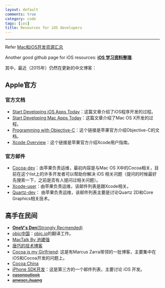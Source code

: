 ```yaml
---
layout: default
comments: true
category: code
tags: [ios]
title: Resources for iOS developers
---
```

---

Refer [Mac和iOS开发资源汇总](http://blog.csdn.net/cui7230102/article/details/14164221)

Another good github page for iOS resources: [**iOS 学习资料整理**](https://github.com/Aufree/trip-to-iOS).

其中，最近（2015年）仍然在更新的中文博客：

## Apple官方

### 官方文档

* [Start Developing iOS Apps Today](https://developer.apple.com/library/ios/referencelibrary/GettingStarted/RoadMapiOS/FirstTutorial.html)：这篇文章介绍了iOS程序开发的过程。
* [Start Developing Mac Apps Today](https://developer.apple.com/library/mac/referencelibrary/GettingStarted/RoadMapOSX/chapters/01_Introduction.html)：这篇文章介绍了Mac OS X开发的过程。
* [Programming with Objective-C](https://developer.apple.com/library/mac/documentation/Cocoa/Conceptual/ProgrammingWithObjectiveC/ProgrammingWithObjectiveC.pdf)：这个链接是苹果官方介绍Objective-C的文档。
* [Xcode Overview](https://developer.apple.com/library/prerelease/mac/documentation/ToolsLanguages/Conceptual/Xcode_Overview/)：这个链接是苹果官方介绍Xcode用户指南。

### 官方邮件

* [Cocoa-dev](https://lists.apple.com/mailman/listinfo/cocoa-dev)：由苹果负责运维，最初内容是与Mac OS X中的Cocoa相关，目前在这个list上的许多开发者可以帮助你解决 iOS 相关问题（提问的时候最好先搜索一下，之前是否有人提问过相关问题）。
* [Xcode-user](https://lists.apple.com/mailman/listinfo/xcode-users)：由苹果负责运维，该邮件列表是跟Xcode相关。
* [Quartz-dev](https://lists.apple.com/mailman/listinfo/quartz-dev)： 由苹果负责运维，该邮件列表主要是讨论Quartz 2D和Core Graphics相关技术。

## 高手在民间

* [**OneV's Den**(Strongly Recmended)](http://onevcat.com/page/3/#blog)
* [objc中国](http://objccn.io/)：[objc.io](http://www.objc.io/)的翻译工作。
* [MacTalk By 池建强](http://macshuo.com/)
* [唐巧的技术博客](http://blog.devtang.com/)
* [Cocoa is my Girlfriend](http://www.cimgf.com/): 这是有Marcus Zarra带领的一批博客，主要集中在iOS和Cocoa开发的问题上。
* [Cocoa China](http://www.cocoachina.com/)
* [iPhone SDK开发](http://groups.google.com/group/iphonesdkdevelopment)：这是第三方的一个邮件列表，主要讨论 iOS 开发。
* [<del>easonoutlook</del>](http://www.cnblogs.com/easonoutlook/)
* [<del>anwser_huang</del>](http://answerhuang.duapp.com/)

